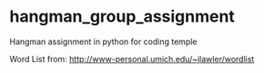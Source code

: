 # hangman_group_assignment
Hangman assignment in python for coding temple

Word List from: http://www-personal.umich.edu/~jlawler/wordlist
